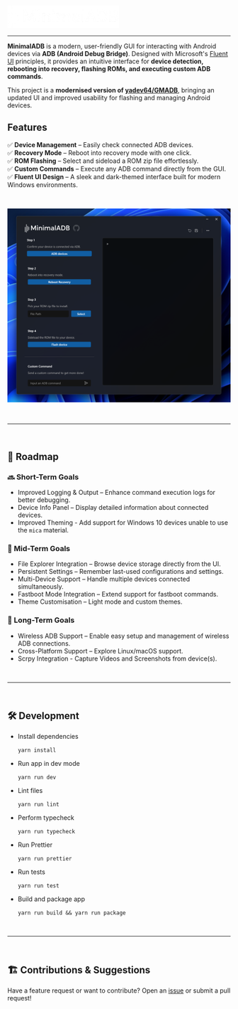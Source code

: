 <img src="src/renderer/assets/MinimalADB_White_Small.png" style="height: 50px"/>

---

**MinimalADB** is a modern, user-friendly GUI for interacting with Android devices via **ADB (Android Debug Bridge)**. Designed with Microsoft's [Fluent UI](https://developer.microsoft.com/en-us/fluentui#/) principles, it provides an intuitive interface for **device detection, rebooting into recovery, flashing ROMs, and executing custom ADB commands**.

This project is a **modernised version of [yadev64/GMADB](https://github.com/yadev64/GMADB)**, bringing an updated UI and improved usability for flashing and managing Android devices.

## Features

✅ **Device Management** – Easily check connected ADB devices.  
✅ **Recovery Mode** – Reboot into recovery mode with one click.  
✅ **ROM Flashing** – Select and sideload a ROM zip file effortlessly.  
✅ **Custom Commands** – Execute any ADB command directly from the GUI.  
✅ **Fluent UI Design** – A sleek and dark-themed interface built for modern Windows environments.  

<br />

![Windows Dark](docs/windows-dark.png)

<br />

---

<br />

## 📅 Roadmap
### 🔜 Short-Term Goals
* Improved Logging & Output – Enhance command execution logs for better debugging.
* Device Info Panel – Display detailed information about connected devices.
* Improved Theming - Add support for Windows 10 devices unable to use the `mica` material. 

### 🚀 Mid-Term Goals
* File Explorer Integration – Browse device storage directly from the UI.
* Persistent Settings – Remember last-used configurations and settings.
* Multi-Device Support – Handle multiple devices connected simultaneously.
* Fastboot Mode Integration – Extend support for fastboot commands.
* Theme Customisation – Light mode and custom themes.

### 🌟 Long-Term Goals
* Wireless ADB Support – Enable easy setup and management of wireless ADB connections.
* Cross-Platform Support – Explore Linux/macOS support.
* Scrpy Integration - Capture Videos and Screenshots from device(s).

<br />

---

<br />

## 🛠️ Development

-   Install dependencies

    ```
    yarn install
    ```

-   Run app in dev mode

    ```
    yarn run dev
    ```

-   Lint files

    ```
    yarn run lint
    ```

-   Perform typecheck

    ```
    yarn run typecheck
    ```

-   Run Prettier
  
    ```
    yarn run prettier
    ```

-   Run tests

    ```
    yarn run test
    ```

-   Build and package app

    ```
    yarn run build && yarn run package
    ```

<br />

---

<br />

## 🏗 Contributions & Suggestions
Have a feature request or want to contribute? Open an [issue](https://github.com/beecho01/MinimalADB/issues) or submit a pull request!
